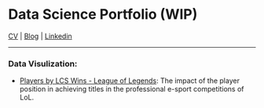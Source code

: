 # Data Science Portfolio (WIP)
[CV](https://github.com/MightyStud/Data-Science-Portofolio/blob/main/Mohamed_Ahmed_%20Ali_resume.pdf) | [Blog](https://medium.com/@mohahmx2) | [Linkedin](https://www.linkedin.com/in/mohamedahmedx2)
___
### Data Visulization:
* [Players by LCS Wins - League of Legends](https://github.com/MightyStud/Data-Science-Portofolio/blob/main/Data%20Analysis%20-%20Data%20Visualization/players-by-lcs-wins-league-of-legends.ipynb): The impact of the player position in achieving titles in the professional e-sport competitions of LoL.